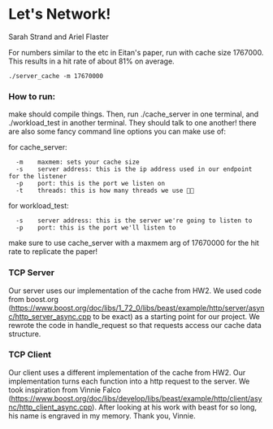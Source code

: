 # Let's Network!
Sarah Strand and Ariel Flaster


For numbers similar to the etc in Eitan's paper, run with cache size 1767000. This results in a hit rate of about 81% on average.

`./server_cache -m 17670000`


### How to run:

make should compile things. Then, run ./cache_server in one terminal, and ./workload_test in another terminal. They should talk to one another! there are also some fancy command line options you can make use of:

for cache_server:

      -m    maxmem: sets your cache size 
      -s    server address: this is the ip address used in our endpoint for the listener
      -p    port: this is the port we listen on
      -t    threads: this is how many threads we use 👀👀
    
for workload_test:

      -s    server address: this is the server we're going to listen to
      -p    port: this is the port we'll listen to   

make sure to use cache_server with a maxmem arg of 17670000 for the hit rate to replicate the paper!

### TCP Server

Our server uses our implementation of the cache from HW2. We used code from boost.org (https://www.boost.org/doc/libs/1_72_0/libs/beast/example/http/server/async/http_server_async.cpp to be exact) as a starting point for our project. We rewrote the code in handle_request so that requests access our cache data structure.

### TCP Client 

Our client uses a different implementation of the cache from HW2. Our implementation turns each function into a http request to the server. We took inspiration from Vinnie Falco (https://www.boost.org/doc/libs/develop/libs/beast/example/http/client/async/http_client_async.cpp). After looking at his work with beast for so long, his name is engraved in my memory. Thank you, Vinnie. 

